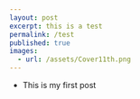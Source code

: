 ```yaml
---
layout: post
excerpt: this is a test
permalink: /test
published: true
images:
  - url: /assets/Cover11th.png
---
```


* This is my first post
